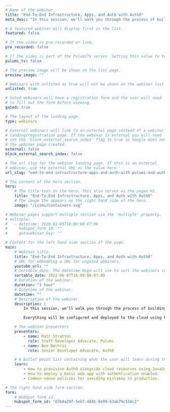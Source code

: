 ```yaml
---
# Name of the webinar.
title: "End-To-End Infrastructure, Apps, and Auth with Auth0"
meta_desc: "In this session, we’ll walk you through the process of building and deploying a web app with React, Express, MongoDB, Auth0, and Pulumi."

# A featured webinar will display first in the list.
featured: false

# If the video is pre-recorded or live.
pre_recorded: false

# If the video is part of the PulumiTV series. Setting this value to true will list the video in the "PulumiTV" section.
pulumi_tv: false

# The preview image will be shown on the list page.
preview_image: ""

# Webinars with unlisted as true will not be shown on the webinar list
unlisted: true

# Gated webinars will have a registration form and the user will need
# to fill out the form before viewing.
gated: true

# The layout of the landing page.
type: webinars

# External webinars will link to an external page instead of a webinar
# landing/registration page. If the webinar is external you will need
# set the 'block_external_search_index' flag to true so Google does not index
# the webinar page created.
external: false
block_external_search_index: false

# The url slug for the webinar landing page. If this is an external
# webinar, use the external URL as the value here.
url_slug: "end-to-end-infrastructure-apps-and-auth-with-pulumi-and-auth0"

# The content of the hero section.
hero:
    # The title text in the hero. This also serves as the pages H1.
    title: "End-To-End Infrastructure, Apps, and Auth with Auth0"
    # The image the appears on the right hand side of the hero.
    image: "/icons/containers.svg"

# Webinar pages support multiple session via the 'multiple' property.
# multiple:
#   - datetime: 2020-02-05T10:00:00-07:00
#     hubspot_form_id: ""
#     gotowebinar_key: ""

# Content for the left hand side section of the page.
main:
    # Webinar title.
    title: "End-To-End Infrastructure, Apps, and Auth with Auth0"
    # URL for embedding a URL for ungated webinars.
    youtube_url: ""
    # Sortable date. The datetime Hugo will use to sort the webinars in date order.
    sortable_date: 2022-06-07T16:00:00-07:00
    # Duration of the webinar.
    duration: "1 hour"
    # Datetime of the webinar.
    datetime: ""
    # Description of the webinar.
    description: |
        In this session, we’ll walk you through the process of building a three-tier web app: a single-page app built with React, a back end consisting of a REST API managed with Express and MongoDB. We’ll also show you how to enable authentication to restrict access to your app.

        Everything will be configured and deployed to the cloud using Pulumi.

    # The webinar presenters
    presenters:
        - name: Matt Stratton
          role: Staff Developer Advocate, Pulumi
        - name: Ben Dechrai
          role: Senior Developer Advocate, Auth0

    # A bullet point list containing what the user will learn during the webinar.
    learn:
        - How to provision Auth0 alongside cloud resources using JavaScript and Pulumi
        - How to deploy a basic web app with authentication enabled.
        - Common-sense policies for avoiding mistakes in production.

# The right hand side form section.
form:
    # HubSpot form id.
    hubspot_form_id: "07b9a29f-5eb7-484b-8e99-b3ab79c558c2"
---
```

